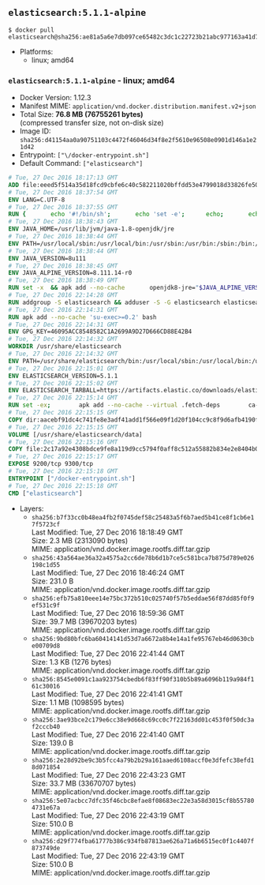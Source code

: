 ## `elasticsearch:5.1.1-alpine`

```console
$ docker pull elasticsearch@sha256:ae81a5a6e7db097ce65482c3dc1c22723b21abc977163a41d7607d4a656220c0
```

-	Platforms:
	-	linux; amd64

### `elasticsearch:5.1.1-alpine` - linux; amd64

-	Docker Version: 1.12.3
-	Manifest MIME: `application/vnd.docker.distribution.manifest.v2+json`
-	Total Size: **76.8 MB (76755261 bytes)**  
	(compressed transfer size, not on-disk size)
-	Image ID: `sha256:d41154aa0a90751103c4472f46046d34f8e2f5610e96508e0901d146a1e21d42`
-	Entrypoint: `["\/docker-entrypoint.sh"]`
-	Default Command: `["elasticsearch"]`

```dockerfile
# Tue, 27 Dec 2016 18:17:13 GMT
ADD file:eeed5f514a35d18fcd9cbfe6c40c582211020bffdd53e4799018d33826fe5067 in / 
# Tue, 27 Dec 2016 18:37:54 GMT
ENV LANG=C.UTF-8
# Tue, 27 Dec 2016 18:37:55 GMT
RUN { 		echo '#!/bin/sh'; 		echo 'set -e'; 		echo; 		echo 'dirname "$(dirname "$(readlink -f "$(which javac || which java)")")"'; 	} > /usr/local/bin/docker-java-home 	&& chmod +x /usr/local/bin/docker-java-home
# Tue, 27 Dec 2016 18:38:43 GMT
ENV JAVA_HOME=/usr/lib/jvm/java-1.8-openjdk/jre
# Tue, 27 Dec 2016 18:38:44 GMT
ENV PATH=/usr/local/sbin:/usr/local/bin:/usr/sbin:/usr/bin:/sbin:/bin:/usr/lib/jvm/java-1.8-openjdk/jre/bin:/usr/lib/jvm/java-1.8-openjdk/bin
# Tue, 27 Dec 2016 18:38:44 GMT
ENV JAVA_VERSION=8u111
# Tue, 27 Dec 2016 18:38:45 GMT
ENV JAVA_ALPINE_VERSION=8.111.14-r0
# Tue, 27 Dec 2016 18:38:49 GMT
RUN set -x 	&& apk add --no-cache 		openjdk8-jre="$JAVA_ALPINE_VERSION" 	&& [ "$JAVA_HOME" = "$(docker-java-home)" ]
# Tue, 27 Dec 2016 22:14:28 GMT
RUN addgroup -S elasticsearch && adduser -S -G elasticsearch elasticsearch
# Tue, 27 Dec 2016 22:14:31 GMT
RUN apk add --no-cache 'su-exec>=0.2' bash
# Tue, 27 Dec 2016 22:14:31 GMT
ENV GPG_KEY=46095ACC8548582C1A2699A9D27D666CD88E42B4
# Tue, 27 Dec 2016 22:14:32 GMT
WORKDIR /usr/share/elasticsearch
# Tue, 27 Dec 2016 22:14:32 GMT
ENV PATH=/usr/share/elasticsearch/bin:/usr/local/sbin:/usr/local/bin:/usr/sbin:/usr/bin:/sbin:/bin:/usr/lib/jvm/java-1.8-openjdk/jre/bin:/usr/lib/jvm/java-1.8-openjdk/bin
# Tue, 27 Dec 2016 22:15:01 GMT
ENV ELASTICSEARCH_VERSION=5.1.1
# Tue, 27 Dec 2016 22:15:02 GMT
ENV ELASTICSEARCH_TARBALL=https://artifacts.elastic.co/downloads/elasticsearch/elasticsearch-5.1.1.tar.gz ELASTICSEARCH_TARBALL_ASC=https://artifacts.elastic.co/downloads/elasticsearch/elasticsearch-5.1.1.tar.gz.asc ELASTICSEARCH_TARBALL_SHA1=7351cd29ac9c20592d94bde950f513b5c5bb44d3
# Tue, 27 Dec 2016 22:15:14 GMT
RUN set -ex; 		apk add --no-cache --virtual .fetch-deps 		ca-certificates 		gnupg 		openssl 		tar 	; 		wget -O elasticsearch.tar.gz "$ELASTICSEARCH_TARBALL"; 		if [ "$ELASTICSEARCH_TARBALL_SHA1" ]; then 		echo "$ELASTICSEARCH_TARBALL_SHA1 *elasticsearch.tar.gz" | sha1sum -c -; 	fi; 		if [ "$ELASTICSEARCH_TARBALL_ASC" ]; then 		wget -O elasticsearch.tar.gz.asc "$ELASTICSEARCH_TARBALL_ASC"; 		export GNUPGHOME="$(mktemp -d)"; 		gpg --keyserver ha.pool.sks-keyservers.net --recv-keys "$GPG_KEY"; 		gpg --batch --verify elasticsearch.tar.gz.asc elasticsearch.tar.gz; 		rm -r "$GNUPGHOME" elasticsearch.tar.gz.asc; 	fi; 		tar -xf elasticsearch.tar.gz --strip-components=1; 	rm elasticsearch.tar.gz; 		apk del .fetch-deps; 		mkdir -p ./plugins; 	for path in 		./data 		./logs 		./config 		./config/scripts 	; do 		mkdir -p "$path"; 		chown -R elasticsearch:elasticsearch "$path"; 	done; 		if [ "${ELASTICSEARCH_VERSION%%.*}" -gt 1 ]; then 		elasticsearch --version; 	else 		elasticsearch -v; 	fi
# Tue, 27 Dec 2016 22:15:15 GMT
COPY dir:aacebf91dc4c741fe8e3adf41add1f566e09f1d20f104cc9c8f9d6afb4190fe6 in ./config 
# Tue, 27 Dec 2016 22:15:15 GMT
VOLUME [/usr/share/elasticsearch/data]
# Tue, 27 Dec 2016 22:15:16 GMT
COPY file:2c17a92e4308bdce9fe8a119d9cc5794f0aff8c512a55882b834e2e8404b0112 in / 
# Tue, 27 Dec 2016 22:15:17 GMT
EXPOSE 9200/tcp 9300/tcp
# Tue, 27 Dec 2016 22:15:18 GMT
ENTRYPOINT ["/docker-entrypoint.sh"]
# Tue, 27 Dec 2016 22:15:18 GMT
CMD ["elasticsearch"]
```

-	Layers:
	-	`sha256:b7f33cc0b48ea4fb2f0745def58c25483a5f6b7aed5b41ce8f1cb6e17f5723cf`  
		Last Modified: Tue, 27 Dec 2016 18:18:49 GMT  
		Size: 2.3 MB (2313090 bytes)  
		MIME: application/vnd.docker.image.rootfs.diff.tar.gzip
	-	`sha256:43a564ae36a32a4575a2cc6de78b6d1b7ce5c581bca7b875d789e026198c1d55`  
		Last Modified: Tue, 27 Dec 2016 18:46:24 GMT  
		Size: 231.0 B  
		MIME: application/vnd.docker.image.rootfs.diff.tar.gzip
	-	`sha256:efb75a810eee14e75bc372b510c025740f57b5eddae56f87dd85f0f9ef531c9f`  
		Last Modified: Tue, 27 Dec 2016 18:59:36 GMT  
		Size: 39.7 MB (39670203 bytes)  
		MIME: application/vnd.docker.image.rootfs.diff.tar.gzip
	-	`sha256:9bd80bfc6ba60414141d53d7a6672a8b4e14a1fe95767eb46d0630cbe00709d8`  
		Last Modified: Tue, 27 Dec 2016 22:41:44 GMT  
		Size: 1.3 KB (1276 bytes)  
		MIME: application/vnd.docker.image.rootfs.diff.tar.gzip
	-	`sha256:8545e0091c1aa923754cbedb6f83ff90f310b5b89a6096b119a984f161c30016`  
		Last Modified: Tue, 27 Dec 2016 22:41:41 GMT  
		Size: 1.1 MB (1098595 bytes)  
		MIME: application/vnd.docker.image.rootfs.diff.tar.gzip
	-	`sha256:3ae93bce2c179e6cc38e9d668c69cc0c7f22163dd01c453f0f50dc3af2cccb40`  
		Last Modified: Tue, 27 Dec 2016 22:41:40 GMT  
		Size: 139.0 B  
		MIME: application/vnd.docker.image.rootfs.diff.tar.gzip
	-	`sha256:2e28d92be9c3b5fcc4a79b2b29a161aaed6108accf0e3dfefc38efd18d071854`  
		Last Modified: Tue, 27 Dec 2016 22:43:23 GMT  
		Size: 33.7 MB (33670707 bytes)  
		MIME: application/vnd.docker.image.rootfs.diff.tar.gzip
	-	`sha256:5e07acbcc7dfc35f46cbc8efae8f08683ec22e3a58d3015cf8b557804731e67a`  
		Last Modified: Tue, 27 Dec 2016 22:43:19 GMT  
		Size: 510.0 B  
		MIME: application/vnd.docker.image.rootfs.diff.tar.gzip
	-	`sha256:d29f774fba61777b386c934fb87813ae626a71a6b6515ec0f1c4407f873749de`  
		Last Modified: Tue, 27 Dec 2016 22:43:19 GMT  
		Size: 510.0 B  
		MIME: application/vnd.docker.image.rootfs.diff.tar.gzip
